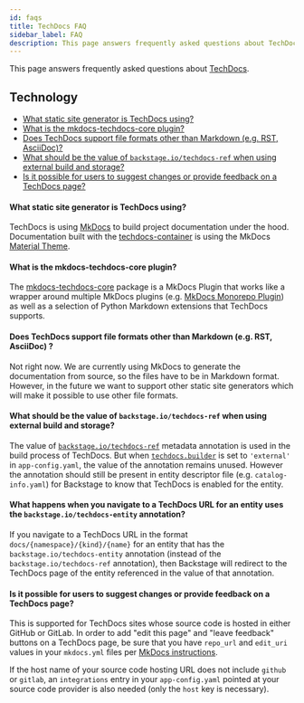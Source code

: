 ```yaml
---
id: faqs
title: TechDocs FAQ
sidebar_label: FAQ
description: This page answers frequently asked questions about TechDocs
---
```


This page answers frequently asked questions about [TechDocs](README.md).

## Technology

- [What static site generator is TechDocs using?](#what-static-site-generator-is-techdocs-using)
- [What is the mkdocs-techdocs-core plugin?](#what-is-the-mkdocs-techdocs-core-plugin)
- [Does TechDocs support file formats other than Markdown (e.g. RST, AsciiDoc)?](#does-techdocs-support-file-formats-other-than-markdown-eg-rst-asciidoc-)
- [What should be the value of `backstage.io/techdocs-ref` when using external build and storage?](#what-should-be-the-value-of-backstageiotechdocs-ref-when-using-external-build-and-storage)
- [Is it possible for users to suggest changes or provide feedback on a TechDocs page?](#is-it-possible-for-users-to-suggest-changes-or-provide-feedback-on-a-techdocs-page)

#### What static site generator is TechDocs using?

TechDocs is using [MkDocs](https://www.mkdocs.org/) to build project
documentation under the hood. Documentation built with the
[techdocs-container](https://github.com/backstage/techdocs-container) is using
the MkDocs [Material Theme](https://github.com/squidfunk/mkdocs-material).

#### What is the mkdocs-techdocs-core plugin?

The [mkdocs-techdocs-core](https://github.com/backstage/mkdocs-techdocs-core)
package is a MkDocs Plugin that works like a wrapper around multiple MkDocs
plugins (e.g.
[MkDocs Monorepo Plugin](https://github.com/spotify/mkdocs-monorepo-plugin)) as
well as a selection of Python Markdown extensions that TechDocs supports.

#### Does TechDocs support file formats other than Markdown (e.g. RST, AsciiDoc) ?

Not right now. We are currently using MkDocs to generate the documentation from
source, so the files have to be in Markdown format. However, in the future we
want to support other static site generators which will make it possible to use
other file formats.

#### What should be the value of `backstage.io/techdocs-ref` when using external build and storage?

The value of
[`backstage.io/techdocs-ref`](../software-catalog/well-known-annotations.md#backstageiotechdocs-ref)
metadata annotation is used in the build process of TechDocs. But when
[`techdocs.builder`](./configuration.md) is set to `'external'` in
`app-config.yaml`, the value of the annotation remains unused. However the
annotation should still be present in entity descriptor file (e.g.
`catalog-info.yaml`) for Backstage to know that TechDocs is enabled for the
entity.

#### What happens when you navigate to a TechDocs URL for an entity uses the `backstage.io/techdocs-entity` annotation?

If you navigate to a TechDocs URL in the format `docs/{namespace}/{kind}/{name}` for an entity that has the `backstage.io/techdocs-entity` annotation (instead of the `backstage.io/techdocs-ref` annotation), then Backstage will redirect to the TechDocs page of the entity referenced in the value of that annotation.

#### Is it possible for users to suggest changes or provide feedback on a TechDocs page?

This is supported for TechDocs sites whose source code is hosted in either
GitHub or GitLab. In order to add "edit this page" and "leave feedback" buttons
on a TechDocs page, be sure that you have `repo_url` and `edit_uri` values in
your `mkdocs.yml` files per
[MkDocs instructions](https://www.mkdocs.org/user-guide/configuration).

If the host name of your source code hosting URL does not include `github` or
`gitlab`, an `integrations` entry in your `app-config.yaml` pointed at your
source code provider is also needed (only the `host` key is necessary).
